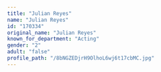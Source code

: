 ```yaml
---
title: "Julian Reyes"
name: "Julian Reyes"
id: "170334"
original_name: "Julian Reyes"
known_for_department: "Acting"
gender: "2"
adult: "false"
profile_path: "/8bNGZEDjrH9OlhoL6wj6t17cbMC.jpg"
---
```

